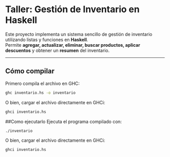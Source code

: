 #  Taller: Gestión de Inventario en Haskell

Este proyecto implementa un sistema sencillo de gestión de inventario utilizando listas y funciones en **Haskell**.  
Permite **agregar, actualizar, eliminar, buscar productos, aplicar descuentos** y obtener un **resumen** del inventario.

---

##  Cómo compilar

Primero compila el archivo en GHC:

```bash
ghc inventario.hs -o inventario
```
O bien, cargar el archivo directamente en GHCi:
```bash
ghci inventario.hs
```

##Como ejecutarlo
Ejecuta el programa compilado con:

```bash
./inventario
```
O bien, cargar el archivo directamente en GHCi:
```bash
ghci inventario.hs
```
